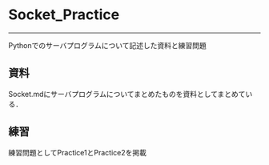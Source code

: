 # Socket_Practice

-----------------

Pythonでのサーバプログラムについて記述した資料と練習問題

## 資料

Socket.mdにサーバプログラムについてまとめたものを資料としてまとめている．

## 練習

練習問題としてPractice1とPractice2を掲載
